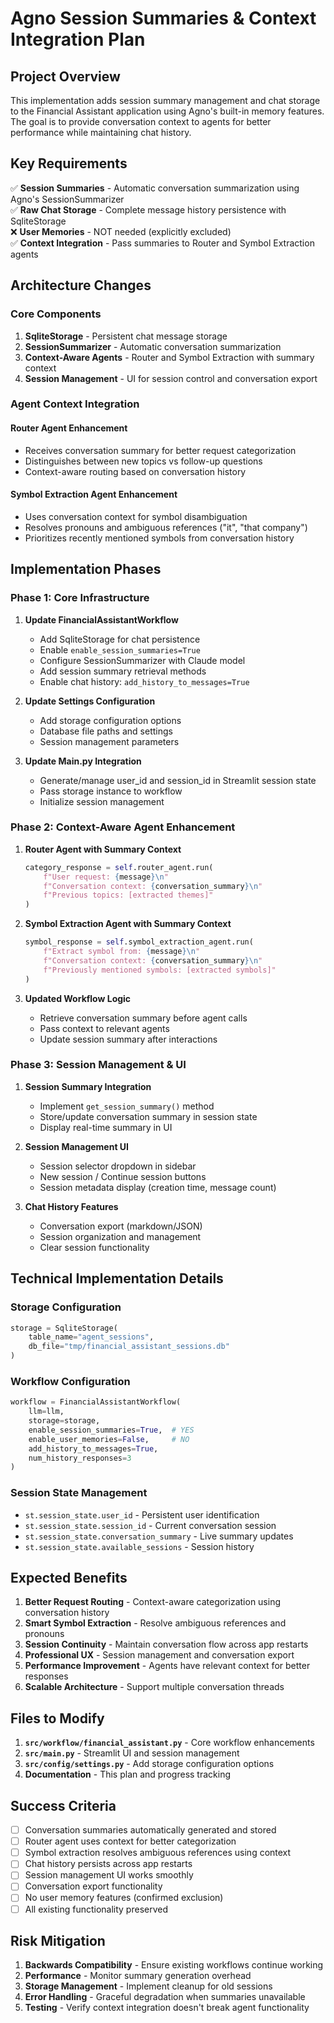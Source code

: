 # Agno Session Summaries & Context Integration Plan

## **Project Overview**

This implementation adds session summary management and chat storage to the Financial Assistant application using Agno's built-in memory features. The goal is to provide conversation context to agents for better performance while maintaining chat history.

## **Key Requirements**

✅ **Session Summaries** - Automatic conversation summarization using Agno's SessionSummarizer  
✅ **Raw Chat Storage** - Complete message history persistence with SqliteStorage  
❌ **User Memories** - NOT needed (explicitly excluded)  
✅ **Context Integration** - Pass summaries to Router and Symbol Extraction agents  

## **Architecture Changes**

### **Core Components**

1. **SqliteStorage** - Persistent chat message storage
2. **SessionSummarizer** - Automatic conversation summarization
3. **Context-Aware Agents** - Router and Symbol Extraction with summary context
4. **Session Management** - UI for session control and conversation export

### **Agent Context Integration**

#### **Router Agent Enhancement**
- Receives conversation summary for better request categorization
- Distinguishes between new topics vs follow-up questions
- Context-aware routing based on conversation history

#### **Symbol Extraction Agent Enhancement**  
- Uses conversation context for symbol disambiguation
- Resolves pronouns and ambiguous references ("it", "that company")
- Prioritizes recently mentioned symbols from conversation history

## **Implementation Phases**

### **Phase 1: Core Infrastructure**

1. **Update FinancialAssistantWorkflow**
   - Add SqliteStorage for chat persistence
   - Enable `enable_session_summaries=True`
   - Configure SessionSummarizer with Claude model
   - Add session summary retrieval methods
   - Enable chat history: `add_history_to_messages=True`

2. **Update Settings Configuration**
   - Add storage configuration options
   - Database file paths and settings
   - Session management parameters

3. **Update Main.py Integration**
   - Generate/manage user_id and session_id in Streamlit session state
   - Pass storage instance to workflow
   - Initialize session management

### **Phase 2: Context-Aware Agent Enhancement**

1. **Router Agent with Summary Context**
   ```python
   category_response = self.router_agent.run(
       f"User request: {message}\n"
       f"Conversation context: {conversation_summary}\n"
       f"Previous topics: [extracted themes]"
   )
   ```

2. **Symbol Extraction Agent with Summary Context**
   ```python
   symbol_response = self.symbol_extraction_agent.run(
       f"Extract symbol from: {message}\n"
       f"Conversation context: {conversation_summary}\n"
       f"Previously mentioned symbols: [extracted symbols]"
   )
   ```

3. **Updated Workflow Logic**
   - Retrieve conversation summary before agent calls
   - Pass context to relevant agents
   - Update session summary after interactions

### **Phase 3: Session Management & UI**

1. **Session Summary Integration**
   - Implement `get_session_summary()` method
   - Store/update conversation summary in session state
   - Display real-time summary in UI

2. **Session Management UI**
   - Session selector dropdown in sidebar
   - New session / Continue session buttons
   - Session metadata display (creation time, message count)

3. **Chat History Features**
   - Conversation export (markdown/JSON)
   - Session organization and management
   - Clear session functionality

## **Technical Implementation Details**

### **Storage Configuration**
```python
storage = SqliteStorage(
    table_name="agent_sessions",
    db_file="tmp/financial_assistant_sessions.db"
)
```

### **Workflow Configuration**
```python
workflow = FinancialAssistantWorkflow(
    llm=llm,
    storage=storage,
    enable_session_summaries=True,  # YES
    enable_user_memories=False,     # NO
    add_history_to_messages=True,
    num_history_responses=3
)
```

### **Session State Management**
- `st.session_state.user_id` - Persistent user identification
- `st.session_state.session_id` - Current conversation session
- `st.session_state.conversation_summary` - Live summary updates
- `st.session_state.available_sessions` - Session history

## **Expected Benefits**

1. **Better Request Routing** - Context-aware categorization using conversation history
2. **Smart Symbol Extraction** - Resolve ambiguous references and pronouns
3. **Session Continuity** - Maintain conversation flow across app restarts
4. **Professional UX** - Session management and conversation export
5. **Performance Improvement** - Agents have relevant context for better responses
6. **Scalable Architecture** - Support multiple conversation threads

## **Files to Modify**

1. **`src/workflow/financial_assistant.py`** - Core workflow enhancements
2. **`src/main.py`** - Streamlit UI and session management  
3. **`src/config/settings.py`** - Add storage configuration options
4. **Documentation** - This plan and progress tracking

## **Success Criteria**

- [ ] Conversation summaries automatically generated and stored
- [ ] Router agent uses context for better categorization
- [ ] Symbol extraction resolves ambiguous references using context
- [ ] Chat history persists across app restarts
- [ ] Session management UI works smoothly
- [ ] Conversation export functionality
- [ ] No user memory features (confirmed exclusion)
- [ ] All existing functionality preserved

## **Risk Mitigation**

1. **Backwards Compatibility** - Ensure existing workflows continue working
2. **Performance** - Monitor summary generation overhead
3. **Storage Management** - Implement cleanup for old sessions
4. **Error Handling** - Graceful degradation when summaries unavailable
5. **Testing** - Verify context integration doesn't break agent functionality